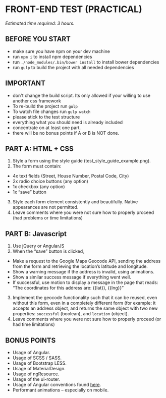 # FRONT-END TEST (PRACTICAL)
*Estimated time required: 3 hours.*

## BEFORE YOU START
- make sure you have npm on your dev machine
- run `npm i` to install npm dependencies
- run `./node_modules/.bin/bower install` to install bower dependencies
- run `gulp` to build the project with all needed dependencies

## IMPORTANT
- don't change the build script. Its only allowed if your willing to use another css framework
- To re-build the project run `gulp`
- To watch file changes run `gulp watch`
- please stick to the test structure
- everything what you should need is already included
- concentrate on at least one part.
- there will be no bonus points if A or B is NOT done.

## PART A: HTML + CSS

1. Style a form using the style guide (test_style_guide_example.png).
2. The form must contain:
  * 4x text fields (Street, House Number, Postal Code, City)
  * 2x radio choice buttons (any option)
  * 1x checkbox (any option)
  * 1x “save” button
3. Style each form element consistently and beautifully. Native appearances are not permitted.
4. Leave comments where you were not sure how to properly proceed (had problems or time limitations)

## PART B: Javascript

1. Use jQuery or AngularJS
2. When the “save” button is clicked,
  * Make a request to the Google Maps Geocode API, sending the address from the form and retrieving the location’s latitude and longitude.
  * Show a warning message if the address is invalid, using animations.
  * Show a similar success message if everything went well.
  * If successful, use motion to display a message in the page that reads: “The coordinates for this address are: {{lat}}, {{lng}}”
3. Implement the geocode functionality such that it can be reused, even without this form, even in a completely different form (for example: it accepts an address object, and returns the same object with two new properties: `successful` (boolean), and `location` (object).
4. Leave comments where you were not sure how to properly proceed (or had time limitations)

## BONUS POINTS

* Usage of Angular.
* Usage of SCSS / SASS.
* Usage of Bootstrap LESS.
* Usage of MaterialDesign.
* Usage of ngResource.
* Usage of the ui-router.
* Usage of Angular conventions found [here](https://github.com/johnpapa/angular-styleguide/blob/master/a1/README.md).
* Performant animations – especially on mobile.
